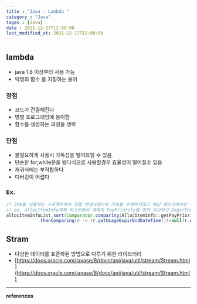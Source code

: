 ```yaml
---
title : "Java - Lambda "
category : "Java"
tages : [Java]
date : 2021-12-17T12:00:00
last_modified_at: 2021-12-17T12:00:00
---
```


## lambda

- java 1.8 이상부터 사용 가능
- 익명의 함수 를 지칭하는 용어

### 장점

- 코드가 간결해진다
- 병렬 프로그래밍에 용이함
- 함수를 생성하는 과정을 생략

### 단점

- 불필요하게 사용시 가독성을 떨어뜨릴 수 있음
- 단순한 for,while문을 람다식으로 사용할경우 효율성이 떨어질수 있음
- 재귀식에는 부적합하다
- 디버깅이 어렵다

### Ex.

```java
/* JPA를 사용하는 프로젝트에서 정렬 변경요청으로 JPA를 수정하지않고 해당 페이지에서만 정렬된 리스트를 뿌리기 위해 람다식 정렬 사용 */
// ex. allocItemInfo객체 리스트에서 객체의 PayPriority를 먼저 비교하고 ExpirEndDateTime 또는 PolicyEnd와 비교하여 정렬
allocItemInfoList.sort(Comparator.comparing(AllocItemInfo::getPayPriority)
        	.thenComparing(r -> (r.getUsageExpirEndDateTime()!=null?r.getUsageExpirEndDateTime():welfarePolicyEntity.getPolicyEnd())));
```

## Stram

- 다양한 데이터를 표준화된 방법으로 다루기 위한 라이브러리
- [https://docs.oracle.com/javase/8/docs/api/java/util/stream/Stream.html](https://docs.oracle.com/javase/8/docs/api/java/util/stream/Stream.html)




----
**references**
